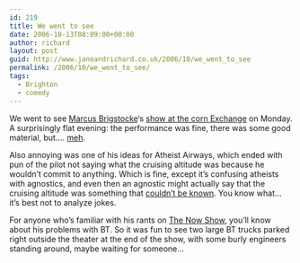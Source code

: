 ```yaml
---
id: 219
title: We went to see
date: 2006-10-13T08:09:00+00:00
author: richard
layout: post
guid: http://www.janeandrichard.co.uk/2006/10/we_went_to_see
permalink: /2006/10/we_went_to_see/
tags:
  - Brighton
  - comedy
---
```

We went to see [Marcus Brigstocke](http://www.marcusbrigstocke.com/)&#8216;s [show at the corn Exchange](http://www.theargus.co.uk/whatson/events/paramountcomedy/display.var.950253.0.review_marcus_brigstocke_corn_exchange_brighton.php) on Monday. A surprisingly flat evening: the performance was fine, there was some good material, but&#8230;. [meh](http://www.urbandictionary.com/define.php?term=meh). 

Also annoying was one of his ideas for Atheist Airways, which ended with pun of the pilot not saying what the cruising altitude was because he wouldn&#8217;t commit to anything. Which is fine, except it&#8217;s confusing atheists with agnostics, and even then an agnostic might actually say that the cruising altitude was something that [couldn&#8217;t be known](http://en.wikipedia.org/wiki/Agnostic). You know what&#8230; it&#8217;s best not to analyze jokes. 

For anyone who&#8217;s familiar with his rants on [The Now Show](http://www.bbc.co.uk/radio4/comedy/nowshow.shtml), you&#8217;ll know about his problems with BT. So it was fun to see two large BT trucks parked right outside the theater at the end of the show, with some burly engineers standing around, maybe waiting for someone&#8230;